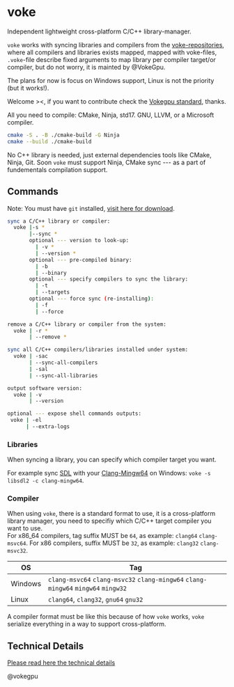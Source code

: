 # voke

Independent lightweight cross-platform C/C++ library-manager.

`voke` works with syncing libraries and compilers from the [voke-repositories](https://github.com/vokegpu/voke-repositories), where all compilers and libraries exists mapped, mapped with voke-files, `.voke`-file describe fixed arguments to map library per compiler target/or compiler, but do not worry, it is mainted by @VokeGpu.

The plans for now is focus on Windows support, Linux is not the priority (but it works!).

Welcome ><, if you want to contribute check the [Vokegpu standard](https://github.com/vokegpu/standard), thanks.

All you need to compile: CMake, Ninja, std17. GNU, LLVM, or a Microsoft compiler.
```sh
cmake -S . -B ./cmake-build -G Ninja
cmake --build ./cmake-build
```

No C++ library is needed, just external dependencies tools like CMake, Ninja, Git. Soon `voke` must support Ninja, CMake sync --- as a part of fundementals compilation support.

## Commands

Note: You must have `git` installed, [visit here for download](https://git-scm.com/).

```sh
sync a C/C++ library or compiler:
  voke |-s *
       |--sync *
       optional --- version to look-up:
         | -v *         
         | --version *
       optional --- pre-compiled binary:
         | -b
         | --binary
       optional --- specify compilers to sync the library:
         | -t
         | --targets
       optional --- force sync (re-installing):
         | -f
         | --force

remove a C/C++ library or compiler from the system:
  voke | -r *
       | --remove *

sync all C/C++ compilers/libraries installed under system:
  voke | -sac                  
       | --sync-all-compilers
       | -sal                  
       | --sync-all-libraries

output software version:
  voke | -v                    
       | --version

optional --- expose shell commands outputs:
 voke | -el
      | --extra-logs
```

### Libraries

When syncing a library, you can specify which compiler target you want.

For example sync [SDL](https://www.libsdl.org/) with your [Clang-Mingw64](https://github.com/mstorsjo/llvm-mingw) on Windows:
`voke -s libsdl2 -c clang-mingw64`.

### Compiler

When using `voke`, there is a standard format to use, it is a cross-platform library manager, you need to specifiy which C/C++ target compiler you want to use.  
For x86_64 compilers, tag suffix MUST be `64`, as example: `clang64` `clang-msvc64`. For x86 compilers, suffix MUST be `32`, as example: `clang32` `clang-msvc32`.  

| OS | Tag |
| - | - |
| Windows | `clang-msvc64` `clang-msvc32` `clang-mingw64` `clang-mingw64` `mingw64` `mingw32` |
| Linux  | `clang64`, `clang32`, `gnu64` `gnu32` |

A compiler format must be like this because of how `voke` works, `voke` serialize everything in a way to support cross-platform.

## Technical Details

[Please read here the technical details](https://github.com/vokegpu/voke-docs)

@vokegpu
